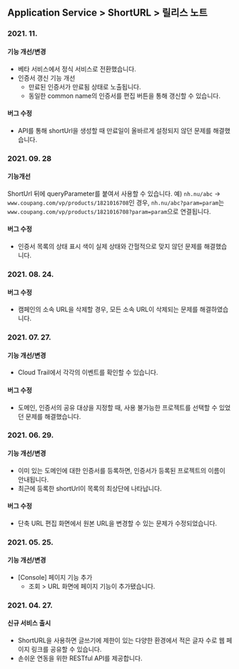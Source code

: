 ## Application Service > ShortURL > 릴리스 노트

### 2021. 11. 

#### 기능 개선/변경
* 베타 서비스에서 정식 서비스로 전환했습니다.
* 인증서 갱신 기능 개선
  * 만료된 인증서가 만료됨 상태로 노출됩니다.
  * 동일한 common name의 인증서를 편집 버튼을 통해 갱신할 수 있습니다.

#### 버그 수정
* API를 통해 shortUrl을 생성할 때 만료일이 올바르게 설정되지 않던 문제를 해결했습니다.

### 2021. 09. 28

#### 기능개선
ShortUrl 뒤에 queryParameter를 붙여서 사용할 수 있습니다.
예) `nh.nu/abc` -> `www.coupang.com/vp/products/1821016708`인 경우, `nh.nu/abc?param=param`는 `www.coupang.com/vp/products/1821016708?param=param`으로 연결됩니다.

#### 버그 수정
* 인증서 목록의 상태 표시 색이 실제 상태와 간헐적으로 맞지 않던 문제를 해결했습니다.

### 2021. 08. 24.

#### 버그 수정
* 캠페인의 소속 URL을 삭제할 경우, 모든 소속 URL이 삭제되는 문제를 해결하였습니다.

### 2021. 07. 27.

#### 기능 개선/변경
* Cloud Trail에서 각각의 이벤트를 확인할 수 있습니다.

#### 버그 수정
* 도메인, 인증서의 공유 대상을 지정할 때, 사용 불가능한 프로젝트를 선택할 수 있었던 문제를 해결했습니다.

### 2021. 06. 29.

#### 기능 개선/변경
* 이미 있는 도메인에 대한 인증서를 등록하면, 인증서가 등록된 프로젝트의 이름이 안내됩니다.
* 최근에 등록한 shortUrl이 목록의 최상단에 나타납니다.

#### 버그 수정
* 단축 URL 편집 화면에서 원본 URL을 변경할 수 있는 문제가 수정되었습니다.
    
### 2021. 05. 25.

#### 기능 개선/변경
* [Console] 페이지 기능 추가
    * 조회 > URL 화면에 페이지 기능이 추가됐습니다.

### 2021. 04. 27.

#### 신규 서비스 출시
* ShortURL을 사용하면 글쓰기에 제한이 있는 다양한 환경에서 적은 글자 수로 웹 페이지 링크를 공유할 수 있습니다.
* 손쉬운 연동을 위한 RESTful API를 제공합니다.